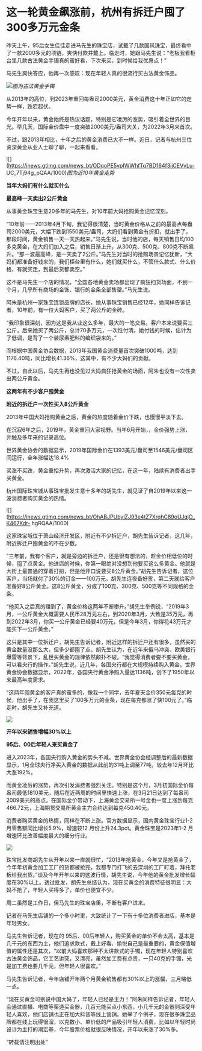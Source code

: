 # 这一轮黄金飙涨前，杭州有拆迁户囤了300多万元金条

昨天上午，95后女生佳佳走进马先生的珠宝店，试戴了几款国风珠宝，最终看中了一款2000多元的项链，爽快付款并戴上。临走时，她跟马先生说：“老板我看柜台里几款古法黄金手镯真的蛮好看，下次来买，到时候给我优惠点！”

马先生爽快答应，他再一次感叹：现在年轻人真的很流行买古法黄金饰品。

![](https://inews.gtimg.com/news_bt/OldwR_VaU_bXC3lt4YaVUkHT1fGkaRPYeLqUOkWrObb7UAA/1000)_图为古法黄金手镯_

从2013年的高位，到2023年重回每盎司2000美元，黄金消费这十年正如它的走势一样，跌宕起伏。

今年开年以来，黄金始终是热议话题，特别是它凌厉的涨势，吸引着全世界的目光。早几天，国际金价盘中一度突破2000美元/盎司大关，为2022年3月来首次。

不过，跟2013年相比，十年之后的黄金消费已大不一样。近日，记者与杭州三位资深黄金从业人士聊了聊，一起来看看。

![](https://inews.gtimg.com/news_bt/ODqoPE5vpIWWhfTq7BD164f3ijCEVvLu-
UC_7Tj94g_pQAA/1000)_图为近10年黄金走势_

**当年大妈们有什么就买什么**

**最高峰一天卖出2公斤黄金**

从事黄金珠宝生意20多年的马先生，对10年前大妈抢购黄金记忆深刻。

“10年前——2013年4月下旬，我记得很清楚，当时黄金价格从之前的最高点每盎司2000美元，大幅下跌到1550美元/盎司，大妈们看到黄金有折扣，就出手了，那段时间，黄金销售一天一天热起来。”马先生说，当时他的店，每天销售日均100多克黄金，在大妈们加入之后，销售日渐上升，从300克、500克、800克不断飙升。“那一波最高峰，是一天卖了2公斤。”马先生对当时的抢购场景记忆犹新，“大妈们都准备好钱来的，我们柜台里有什么，她们就买什么，不管什么款式、什么价格，有就买走，到最后货都卖空。”

这不是马先生一个店的情况，“全国各地黄金卖场都出现了疯狂扫货场面，不到一个月，几乎所有商场的金饰、银行的金条全部售罄。”马先生说。

阿朱是杭州一家珠宝连锁品牌的店长，她从事珠宝销售已经12年，她同样告诉记者，10年前，有一位大妈客户，买了两公斤的金砖。

“我印象很深刻，因为这是我从业这么多年，最大的一笔交易。客户本来说要买三公斤，后来她买了两公斤，总计70多万元，一次性付清。她付钱的时候，估计为了低调，是背了一个装尿素肥料的编织袋来的。”

而根据中国黄金协会数据，2013年我国黄金消费量首次突破1000吨，达到1176.40吨，同比增长41.36%，这其中，有不少大妈们的贡献。

不过，自此以后，马先生再也没见过大妈疯狂抢黄金的场面，阿朱也没有一次性卖出两公斤黄金。

**这两年有不少客户囤黄金**

**附近的拆迁户一次性买入8公斤黄金**

2013年中国大妈抢购黄金之后，黄金的热度随着金价下跌，也慢慢平淡下去。

在沉寂6年之后，2019年，黄金重回大家视野。当年6月开始，，金价强势上涨，并触及多年来的记录高位。

世界黄金协会的数据显示，2019年国际金价在1393美元/盎司至1546美元/盎司区间运行，全年涨幅达18.4%

买涨不买跌，黄金重拾升势，再次激活大家的记忆，在这一年，陆续有消费者出手买黄金。

杭州国际珠宝城从事珠宝批发生意十多年的胡先生，就见证了自2019年以来这一波消费者购买黄金的热情。

![](https://inews.gtimg.com/news_bt/OhABJPUbylZJ93e4tZ7XrqhC89oUJqjO_K467Kdr-
hgRQAA/1000)

这家珠宝城位于萧山经济开发区，附近有不少拆迁户，胡先生告诉记者，这几年，附近拆迁户囤黄金的不在少数。

“三年前，我有个客户，就是旁边的拆迁户，还是很有想法的，趁金价相低位的时候，囤了点黄金。他进店的时候，你第一眼绝对没想到他要买这么多黄金。他就是大街上最普通的穿着打扮，但是他开口说要买8公斤黄金。”胡先生告诉记者，这位客户，当场就付了30%的订金——100万元。胡先生连夜备好货，第二天就给客户准备好8公斤黄金。这8公斤黄金，分成了100克、300克、500克等不同规格的金条。

“他买入之后真的赚到了，黄金价格这两年不断攀升。”胡先生举例说，“2019年3月，一公斤黄金大概需要人民币28万元左右，到2020年3月，大致是35万元，再到2022年3月，你买一公斤黄金已经要40万元，但是今年3月，你得花43万元才能买下一公斤黄金。”

这只是其中一位拆迁户，胡先生告诉记者，附近这样的拆迁户还有很多，虽然买的黄金数量没那么大，但多少都囤了点。胡先生认为，在近年来俄乌冲突、欧美银行爆雷等背景下，乱世买黄金的规律依然颠扑不破。“我觉得消费者要不要买黄金，可以看央行的操作。”胡先生说，近几年，各国央行都在大规模持续购入黄金。世界黄金协会数据显示，2022年，各国央行黄金净购入量达1136吨，创下了1950年以来最高年度需求。

“这两年囤黄金的客户真的蛮多的，像我一个同学，去年夏天金价350元每克的时候，他出手了，在我这里买了100多万元的金条，现在每克都涨了快100元了。”临走时，胡先生又补充道。

![](https://inews.gtimg.com/news_bt/OncGsQdr3QcXrqozoQcpaUYqz4LOAOM0Jq2JyRX3KyZp4AA/1000)

**开年以来销售增幅30%以上**

**95后、00后年轻人来买黄金了**

进入2023年，各国央行购入黄金的势头不减。世界黄金协会经调整后的最新数据显示，1月全球央行净买入黄金的数据从此前的31吨上调至77吨，较去年12月环比大涨192%。

而黄金凌厉的涨势，再次引发消费者强烈关注。特别是这个月，3月初国际金价每盎司最低1810美元，随后在近两周的时间里快速上涨，在3月21日达到了每盎司2009美元的高点。在国际金价带动下，上海黄金交易所一号金也一度上涨到每克466.72元，上海期货交易所黄金主力合约达到每克450.40元。

消费者购买黄金的热情，同样在不断上涨。官方数据显示，国内黄金珠宝行业1-2 月零售额同比增长5.9%，增速较12
月份上升24.3pct。黄金珠宝是2023年1-2 月增速环比改善幅度最大的细分行业。

![](https://inews.gtimg.com/news_bt/OVldpbsT3ifDsD9jE2pcoY0U8iufdNOz9fL00EMg2He_YAA/1000)

珠宝批发商胡先生从开年以来一直就很忙，“2013年抢黄金，今年又是抢黄金了，今年年初黄金加工工厂的货都被抢完，我都专门打飞的去深圳的工厂盯着，拜托老板给我出货。”谈及今年开年以来的这波行情，胡先生说，今年他的黄金批发增长幅度在30%以上。透过批发，胡先生总结认为，现在买黄金的消费特征很明显：大妈不抢了，年轻人买得多了，单价也便宜不少。

周二虽然是工作日，但马先生的珠宝店里，不断有客户进来。

记者在马先生店铺的一个多小时里，大致统计了一下有十多位消费者进店，基本是年轻男女。

马先生告诉记者，现在的
95后、00后年轻人，购买黄金的单价不会太高，基本是几千元的东西为主，他们追求款式，戴上好看、愉悦自己是最重要的，黄金保值增值的属性还是其次，“以前大妈喜欢那种不太讲款式的手镯，现在年轻人特别喜欢古法黄金饰品，它工艺讲究，又漂亮，虽然加工费有点贵，一只40克的手镯，光是加工费也要几千元，但年轻人很喜欢。”

马先生告诉记者，今年店铺开年两个月黄金销售都有30%以上的涨幅，三月略低一点。

“现在买黄金可别说中国大妈了，年轻人已经是主力！”阿朱同样告诉记者，年轻人会通过直播、电商等渠道买金器，几百元能买点小东西，小几千元的金器则深受年轻人喜欢，他们店铺也正在加大抖音等线上营销。她举了个例子，现在很多珠宝品牌都在线上玩得很溜，以克数小、单价低的产品吸引年轻人消费，比如以年轻时尚设计为主打的潮宏基，今年股票价格就很反映情况，开年以来涨了30%多。

“转载请注明出处”

